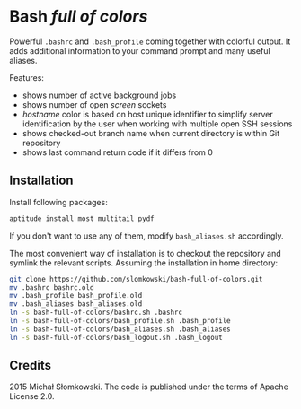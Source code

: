 # Bash *full of colors*

Powerful `.bashrc` and `.bash_profile` coming together with colorful output. It adds additional information
to your command prompt and many useful aliases.

Features:
* shows number of active background jobs
* shows number of open *screen* sockets
* *hostname* color is based on host unique identifier to simplify server identification by the user when working with multiple open SSH sessions
* shows checked-out branch name when current directory is within Git repository
* shows last command return code if it differs from 0

## Installation

Install following packages:
```bash
aptitude install most multitail pydf
```

If you don't want to use any of them, modify `bash_aliases.sh` accordingly.

The most convenient way of installation is to checkout the repository and symlink the relevant scripts.
Assuming the installation in home directory:
```bash
git clone https://github.com/slomkowski/bash-full-of-colors.git
mv .bashrc bashrc.old
mv .bash_profile bash_profile.old
mv .bash_aliases bash_aliases.old
ln -s bash-full-of-colors/bashrc.sh .bashrc
ln -s bash-full-of-colors/bash_profile.sh .bash_profile
ln -s bash-full-of-colors/bash_aliases.sh .bash_aliases
ln -s bash-full-of-colors/bash_logout.sh .bash_logout
```

## Credits

2015 Michał Słomkowski. The code is published under the terms of Apache License 2.0.
